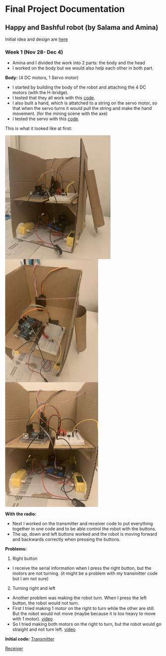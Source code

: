 # Final Project Documentation 
## Happy and Bashful robot (by Salama and Amina)
Initial idea and design are [here](https://github.com/SalamaAlmheiri/Performing-Robots/blob/874bc9346d5aed8b5ae2174b336bc6d59bdcae05/finalProject/README.md)

### Week 1 (Nov 28- Dec 4)
- Amina and I divided the work into 2 parts: the body and the head
- I worked on the body but we would also help each other in both part.

**Body:**
(4 DC motors, 1 Servo motor)
- I started by building the body of the robot and attaching the 4 DC motors (with the H-bridge).
- I tested that they all work with this [code](https://github.com/SalamaAlmheiri/Performing-Robots/blob/main/finalProject/2_Motors_Switch.ino).  
- I also built a hand, which is attatched to a string on the servo motor, so that when the servo turns it would pull the string and make the hand movement. (for the mining scene with the axe)
- I tested the servo with this [code](https://github.com/SalamaAlmheiri/Performing-Robots/blob/main/finalProject/ServoTest1.ino).  

This is what it looked like at first:

<img src="https://github.com/SalamaAlmheiri/Performing-Robots/blob/main/finalProject/robot1.png" width=340 align=center><img src="https://github.com/SalamaAlmheiri/Performing-Robots/blob/main/finalProject/robot2.png" width=300 align=center><img src="https://github.com/SalamaAlmheiri/Performing-Robots/blob/main/finalProject/robot3.png" width=300 align=center>

**With the radio:**
- Next I worked on the transmitter and receiver code to put everything together in one code and to be able control the robot with the buttons.
- The up, down and left buttons worked and the robot is moving forward and backwards correctly when pressing the buttons.

**Problems:**
1. Right button
- I receive the serial information when I press the right button, but the motors are not turning. (it might be a problem with my transmitter code but I am not sure)

2. Turning right and left
- Another problem was making the robot turn. When I press the left button, the robot would not turn.
- First I tried making 1 motor on the right to turn while the other are still. But the robot would not move (maybe because it is too heavy to move with 1 motor). [video]()
- So I tried making both motors on the right to turn, but the robot would go straight and not turn left. [video]()

**Initial code:**
[Transmitter]() 

[Receiver]() 
